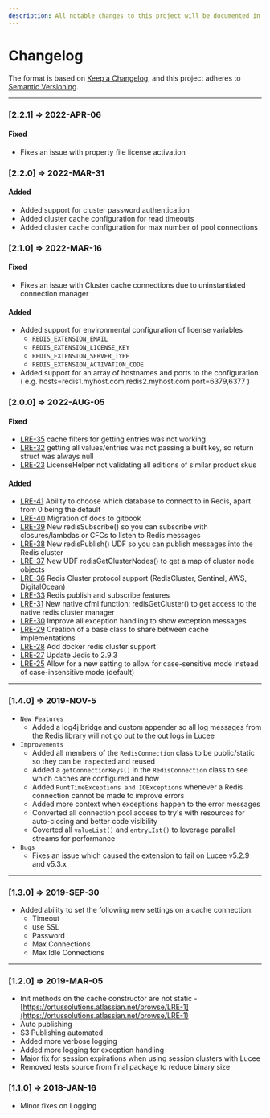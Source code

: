 ```yaml
---
description: All notable changes to this project will be documented in this file.
---
```


# Changelog

The format is based on [Keep a Changelog](https://keepachangelog.com/en/1.0.0/), and this project adheres to [Semantic Versioning](https://semver.org/spec/v2.0.0.html).

***

### \[2.2.1] => 2022-APR-06

#### Fixed

* Fixes an issue with property file license activation

### \[2.2.0] => 2022-MAR-31

#### Added

* Added support for cluster password authentication
* Added cluster cache configuration for read timeouts
* Added cluster cache configuration for max number of pool connections



### \[2.1.0] => 2022-MAR-16

#### Fixed

* Fixes an issue with Cluster cache connections due to uninstantiated connection manager

#### Added

* Added support for environmental configuration of license variables
  * `REDIS_EXTENSION_EMAIL`
  * `REDIS_EXTENSION_LICENSE_KEY`
  * `REDIS_EXTENSION_SERVER_TYPE`
  * `REDIS_EXTENSION_ACTIVATION_CODE`
* Added support for an array of hostnames and ports to the configuration ( e.g. hosts=redis1.myhost.com,redis2.myhost.com port=6379,6377 )

### \[2.0.0] => 2022-AUG-05

#### Fixed

* [LRE-35](https://ortussolutions.atlassian.net/browse/LRE-35) cache filters for getting entries was not working
* [LRE-32](https://ortussolutions.atlassian.net/browse/LRE-32) getting all values/entries was not passing a built key, so return struct was always null
* [LRE-23](https://ortussolutions.atlassian.net/browse/LRE-23) LicenseHelper not validating all editions of similar product skus

#### Added

* [LRE-41](https://ortussolutions.atlassian.net/browse/LRE-41) Ability to choose which database to connect to in Redis, apart from 0 being the default
* [LRE-40](https://ortussolutions.atlassian.net/browse/LRE-40) Migration of docs to gitbook
* [LRE-39](https://ortussolutions.atlassian.net/browse/LRE-39) New redisSubscribe() so you can subscribe with closures/lambdas or CFCs to listen to Redis messages
* [LRE-38](https://ortussolutions.atlassian.net/browse/LRE-38) New redisPublish() UDF so you can publish messages into the Redis cluster
* [LRE-37](https://ortussolutions.atlassian.net/browse/LRE-37) New UDF redisGetClusterNodes() to get a map of cluster node objects
* [LRE-36](https://ortussolutions.atlassian.net/browse/LRE-36) Redis Cluster protocol support (RedisCluster, Sentinel, AWS, DigitalOcean)
* [LRE-33](https://ortussolutions.atlassian.net/browse/LRE-33) Redis publish and subscribe features
* [LRE-31](https://ortussolutions.atlassian.net/browse/LRE-31) New native cfml function: redisGetCluster() to get access to the native redis cluster manager
* [LRE-30](https://ortussolutions.atlassian.net/browse/LRE-30) Improve all exception handling to show exception messages
* [LRE-29](https://ortussolutions.atlassian.net/browse/LRE-29) Creation of a base class to share between cache implementations
* [LRE-28](https://ortussolutions.atlassian.net/browse/LRE-28) Add docker redis cluster support
* [LRE-27](https://ortussolutions.atlassian.net/browse/LRE-27) Update Jedis to 2.9.3
* [LRE-25](https://ortussolutions.atlassian.net/browse/LRE-25) Allow for a new setting to allow for case-sensitive mode instead of case-insensitive mode (default)

***

### \[1.4.0] => 2019-NOV-5

* `New Features`
  * Added a log4j bridge and custom appender so all log messages from the Redis library will not go out to the out logs in Lucee
* `Improvements`
  * Added all members of the `RedisConnection` class to be public/static so they can be inspected and reused
  * Added a `getConnectionKeys()` in the `RedisConnection` class to see which caches are configured and how
  * Added `RuntTimeExceptions and IOExceptions` whenever a Redis connection cannot be made to improve errors
  * Added more context when exceptions happen to the error messages
  * Converted all connection pool access to try's with resources for auto-closing and better code visibility
  * Coverted all `valueList()` and `entryLIst()` to leverage parallel streams for performance
* `Bugs`
  * Fixes an issue which caused the extension to fail on Lucee v5.2.9 and v5.3.x

***

### \[1.3.0] => 2019-SEP-30

* Added ability to set the following new settings on a cache connection:
  * Timeout
  * use SSL
  * Password
  * Max Connections
  * Max Idle Connections

***

### \[1.2.0] => 2019-MAR-05

* Init methods on the cache constructor are not static - [https://ortussolutions.atlassian.net/browse/LRE-1](https://ortussolutions.atlassian.net/browse/LRE-1)
* Auto publishing
* S3 Publishing automated
* Added more verbose logging
* Added more logging for exception handling
* Major fix for session expirations when using session clusters with Lucee
* Removed tests source from final package to reduce binary size

### \[1.1.0] => 2018-JAN-16

* Minor fixes on Logging
